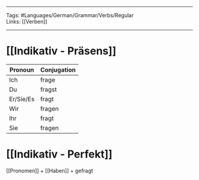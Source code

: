 ___
Tags: #Languages/German/Grammar/Verbs/Regular  
Links: [[Verben]]
___
# [[Indikativ - Präsens]]
Pronoun|Conjugation
------------ | ------------
Ich | frage
Du | fragst
Er/Sie/Es | fragt
Wir | fragen
Ihr | fragt
Sie | fragen


# [[Indikativ - Perfekt]]
[[Pronomen]] + [[Haben]] + gefragt